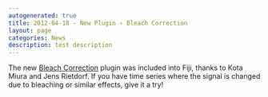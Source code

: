 ```yaml
---
autogenerated: true
title: 2012-04-18 - New Plugin › Bleach Correction
layout: page
categories: News
description: test description
---
```


The new [Bleach Correction](/plugins/bleach-correction) plugin was included into Fiji, thanks to Kota Miura and Jens Rietdorf. If you have time series where the signal is changed due to bleaching or similar effects, give it a try!


